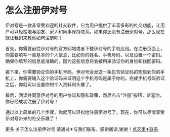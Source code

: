 # 怎么注册伊对号

伊对号是一款非常受欢迎的社交软件，它为用户提供了丰富多彩的社交功能，让用户可以轻松地与朋友、家人和同事保持联系。如果你还没有注册伊对号，那么现在就让我们来教你如何注册吧！

首先，你需要前往伊对号的官方网站或者下载伊对号的手机应用。在注册页面上，你需要填写一些基本的个人信息，比如你的姓名、手机号码、以及设置一个密码。确保你填写的信息是准确的，因为这些信息将会被用来验证你的身份和找回密码。

接下来，你需要验证你的手机号码。伊对号会发送一条包含验证码的短信到你的手机上，你需要输入这个验证码来证明这个手机号码是属于你的。完成手机号码验证之后，你就可以设置你的个人资料和头像了。

最后，阅读并同意伊对号的用户协议和隐私政策，然后点击“注册”按钮，恭喜你，你已经成功注册了伊对号！

通过以上简单的几个步骤，你就可以轻松地注册伊对号了。现在，你可以尽情享受伊对号带来的社交乐趣了！

更多 关于怎么注册伊对号 请通过✈与我们联系，感谢阅读,谢谢！[点这里✈联系](https://w.k02.cc)